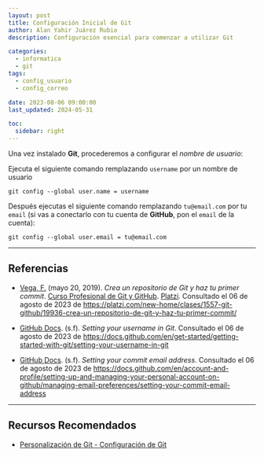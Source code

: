 ```yaml
---
layout: post
title: Configuración Inicial de Git
author: Alan Yahir Juárez Rubio
description: Configuración esencial para comenzar a utilizar Git

categories:
  - informatica
  - git
tags:
  - config_usuario
  - config_correo

date: 2023-08-06 09:00:00
last_updated: 2024-05-31

toc:
  sidebar: right
---
```


Una vez instalado **Git**, procederemos a configurar el _nombre de usuario_:

Ejecuta el siguiente comando remplazando `username` por un nombre de usuario

```shell
git config --global user.name = username
```

Después ejecutas el siguiente comando remplazando `tu@email.com` por tu `email` (si vas a conectarlo con tu cuenta de **GitHub**, pon el `email` de la cuenta):

```shell
git config --global user.email = tu@email.com
```

<div style="page-break-after: always;"></div>

---

## Referencias

- [Vega, F.](https://platzi.com/profes/freddier)
  (mayo 20, 2019).
  _Crea un repositorio de Git y haz tu primer commit_.
  [Curso Profesional de Git y GitHub](https://platzi.com/cursos/git-github/).
  [Platzi](https://platzi.com/).
  Consultado el 06 de agosto de 2023 de
  <https://platzi.com/new-home/clases/1557-git-github/19936-crea-un-repositorio-de-git-y-haz-tu-primer-commit/>

- [GitHub Docs](https://docs.github.com/en).
  (s.f).
  _Setting your username in Git_.
  Consultado el 06 de agosto de 2023 de
  <https://docs.github.com/en/get-started/getting-started-with-git/setting-your-username-in-git>

- [GitHub Docs](https://docs.github.com/en).
  (s.f).
  _Setting your commit email address_.
  Consultado el 06 de agosto de 2023 de
  <https://docs.github.com/en/account-and-profile/setting-up-and-managing-your-personal-account-on-github/managing-email-preferences/setting-your-commit-email-address>

<div style="page-break-after: always;"></div>

---

## Recursos Recomendados

- [Personalización de Git - Configuración de Git](https://git-scm.com/book/en/v2/Customizing-Git-Git-Configuration)
